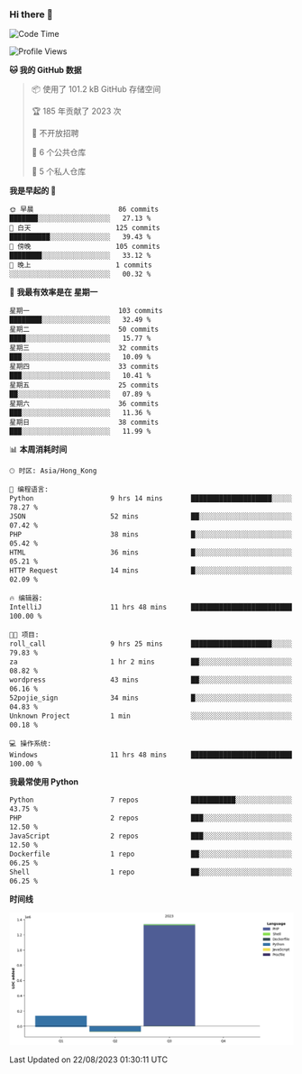 ### Hi there 👋

<!--
**Mrzqd/Mrzqd** is a ✨ _special_ ✨ repository because its `README.md` (this file) appears on your GitHub profile.

Here are some ideas to get you started:

- 🔭 I’m currently working on ...
- 🌱 I’m currently learning ...
- 👯 I’m looking to collaborate on ...
- 🤔 I’m looking for help with ...
- 💬 Ask me about ...
- 📫 How to reach me: ...
- 😄 Pronouns: ...
- ⚡ Fun fact: ...
-->
<!--START_SECTION:waka-->
![Code Time](http://img.shields.io/badge/Code%20Time-134%20hrs%2042%20mins-blue)

![Profile Views](http://img.shields.io/badge/%E4%B8%AA%E4%BA%BA%E8%B5%84%E6%96%99%E8%A7%82%E7%9C%8B%E6%AC%A1%E6%95%B0-7-blue)

**🐱 我的 GitHub 数据** 

> 📦  使用了 101.2 kB GitHub 存储空间 
 > 
> 🏆 185 年贡献了 2023 次
 > 
> 🚫 不开放招聘
 > 
> 📜 6 个公共仓库 
 > 
> 🔑 5 个私人仓库 
 > 
**我是早起的 🐤** 

```text
🌞 早晨                     86 commits          ███████░░░░░░░░░░░░░░░░░░   27.13 % 
🌆 白天                     125 commits         ██████████░░░░░░░░░░░░░░░   39.43 % 
🌃 傍晚                     105 commits         ████████░░░░░░░░░░░░░░░░░   33.12 % 
🌙 晚上                     1 commits           ░░░░░░░░░░░░░░░░░░░░░░░░░   00.32 % 
```
📅 **我最有效率是在 星期一** 

```text
星期一                      103 commits         ████████░░░░░░░░░░░░░░░░░   32.49 % 
星期二                      50 commits          ████░░░░░░░░░░░░░░░░░░░░░   15.77 % 
星期三                      32 commits          ███░░░░░░░░░░░░░░░░░░░░░░   10.09 % 
星期四                      33 commits          ███░░░░░░░░░░░░░░░░░░░░░░   10.41 % 
星期五                      25 commits          ██░░░░░░░░░░░░░░░░░░░░░░░   07.89 % 
星期六                      36 commits          ███░░░░░░░░░░░░░░░░░░░░░░   11.36 % 
星期日                      38 commits          ███░░░░░░░░░░░░░░░░░░░░░░   11.99 % 
```


📊 **本周消耗时间** 

```text
🕑︎ 时区: Asia/Hong_Kong

💬 编程语言: 
Python                   9 hrs 14 mins       ████████████████████░░░░░   78.27 % 
JSON                     52 mins             ██░░░░░░░░░░░░░░░░░░░░░░░   07.42 % 
PHP                      38 mins             █░░░░░░░░░░░░░░░░░░░░░░░░   05.42 % 
HTML                     36 mins             █░░░░░░░░░░░░░░░░░░░░░░░░   05.21 % 
HTTP Request             14 mins             █░░░░░░░░░░░░░░░░░░░░░░░░   02.09 % 

🔥 编辑器: 
IntelliJ                 11 hrs 48 mins      █████████████████████████   100.00 % 

🐱‍💻 项目: 
roll_call                9 hrs 25 mins       ████████████████████░░░░░   79.83 % 
za                       1 hr 2 mins         ██░░░░░░░░░░░░░░░░░░░░░░░   08.82 % 
wordpress                43 mins             ██░░░░░░░░░░░░░░░░░░░░░░░   06.16 % 
52pojie_sign             34 mins             █░░░░░░░░░░░░░░░░░░░░░░░░   04.83 % 
Unknown Project          1 min               ░░░░░░░░░░░░░░░░░░░░░░░░░   00.18 % 

💻 操作系统: 
Windows                  11 hrs 48 mins      █████████████████████████   100.00 % 
```

**我最常使用 Python** 

```text
Python                   7 repos             ███████████░░░░░░░░░░░░░░   43.75 % 
PHP                      2 repos             ███░░░░░░░░░░░░░░░░░░░░░░   12.50 % 
JavaScript               2 repos             ███░░░░░░░░░░░░░░░░░░░░░░   12.50 % 
Dockerfile               1 repo              ██░░░░░░░░░░░░░░░░░░░░░░░   06.25 % 
Shell                    1 repo              ██░░░░░░░░░░░░░░░░░░░░░░░   06.25 % 
```



**时间线**

![Lines of Code chart](https://raw.githubusercontent.com/Mrzqd/Mrzqd/main/assets/bar_graph.png)


 Last Updated on 22/08/2023 01:30:11 UTC
<!--END_SECTION:waka-->
